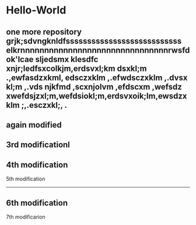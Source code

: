 # Hello-World
one more repository
grjk;sdvngknldfsssssssssssssssssssssssssss
elkrnnnnnnnnnnnnnnnnnnnnnnnnnnnnnnnrwsfdok'lcae
sljedsmx klesdfc
xnjr;ledfsxcolkjm,erdsvxl;km dsxkl;m .,ewfasdzxkml, edsczxklm ,.efwdsczxklm ,.dvsx kl;m ,.vds
njkfmd ,scxnjolvm ,efdscxm ,wefsdz
xwefdsjzxl;m,wefdsiokl;m,erdsvxoik;lm,ewsdzxklm ;,.esczxkl;, .
-----------------------------------------------------------------------------------------
again modified
--------------------------------------------------------------------------------------
3rd modificationl
------------------------------------------------------------
4th modification
---------------------------
5th modification

---------------------------
6th modification
-----
7th modificarion
